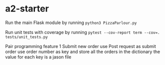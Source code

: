 # a2-starter

Run the main Flask module by running `python3 PizzaParlour.py`

Run unit tests with coverage by running `pytest --cov-report term --cov=. tests/unit_tests.py`

Pair programming feature 1 Submit new order 
  use Post request as submit order
  use order number as key and store all the orders in the dictionary
  the value for each key is a jason file
